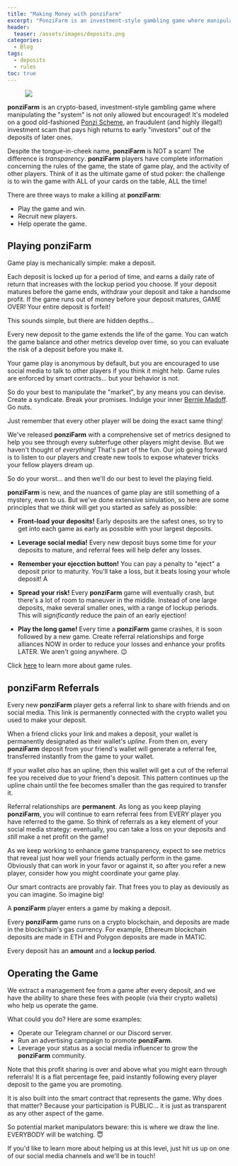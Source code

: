 ```yaml
---
title: "Making Money with ponziFarm"
excerpt: "PonziFarm is an investment-style gambling game where manipulating the 'system' is not only allowed but encouraged! Here's how to make it work for you."
header:
  teaser: /assets/images/deposits.png
categories:
  - Blog
tags:
  - deposits
  - rules
toc: true
---
```


<figure class="align-left" style="margin-top: 10px; margin-bottom: 10px; width: 150px;">
    <img src="{{ site.url }}{{ site.baseurl }}/assets/images/deposits.png">
</figure>

**ponziFarm** is an crypto-based, investment-style gambling game where manipulating the "system" is not only allowed but encouraged! It's modeled on a good old-fashioned [Ponzi Scheme](https://en.wikipedia.org/wiki/Ponzi_scheme), an fraudulent (and highly illegal!) investment scam that pays high returns to early "investors" out of the deposits of later ones.

Despite the tongue-in-cheek name, **ponziFarm** is NOT a scam! The difference is _transparency_. **ponziFarm** players have complete information concerning the rules of the game, the state of game play, and the activity of other players. Think of it as the ultimate game of stud poker: the challenge is to win the game with ALL of your cards on the table, ALL the time!

There are three ways to make a killing at **ponziFarm**:

* Play the game and win.
* Recruit new players.
* Help operate the game.

## Playing ponziFarm

Game play is mechanically simple: make a deposit. 

Each deposit is locked up for a period of time, and earns a daily rate of return that increases with the lockup period you choose. If your deposit matures before the game ends, withdraw your deposit and take a handsome profit. If the game runs out of money before your deposit matures, GAME OVER! Your entire deposit is forfeit!

This sounds simple, but there are hidden depths...

Every new deposit to the game extends the life of the game. You can watch the game balance and other metrics develop over time, so you can evaluate the risk of a deposit before you  make it.

Your game play is anonymous by default, but you are encouraged to use social media to talk to other players if you think it might help. Game rules are enforced by smart contracts... but your behavior is not. 

So do your best to manipulate the "market", by any means you can devise. Create a syndicate. Break your promises. Indulge your inner [Bernie Madoff](https://en.wikipedia.org/wiki/Bernie_Madoff). Go nuts.

Just remember that every other player will be doing the exact same thing!

We've released **ponziFarm** with a comprehensive set of metrics designed to help you see through every subterfuge other players might devise. But we haven't thought of _everything!_ That's part of the fun. Our job going forward is to listen to our players and create new tools to expose whatever tricks your fellow players dream up. 

So do your worst... and then we'll do our best to level the playing field.

**ponziFarm** is new, and the nuances of game play are still something of a mystery, even to us. But we've done extensive simulation, so here are some principles that we _think_ will get you started as safely as possible:

* **Front-load your deposits!** Early deposits are the safest ones, so try to get into each game as early as possible with your largest deposits.

* **Leverage social media!** Every new deposit buys some time for _your_ deposits to mature, and referral fees will help defer any losses.

* **Remember your ejecction button!** You can pay a penalty to "eject" a deposit prior to maturity. You'll take a loss, but it beats losing your whole deposit! A

* **Spread your risk!** Every **ponziFarm** game will eventually crash, but there's a lot of room to maneuver in the middle. Instead of one large deposits, make several smaller ones, with a range of lockup periods. This will _significantly_ reduce the pain of an early ejection!

* **Play the long game!** Every time a **ponziFarm** game crashes, it is soon followed by a new game. Create referral relationships and forge alliances NOW in order to reduce your losses and enhance your profits LATER. We aren't going anywhere. 😉

Click [here](/blog/game-rules) to learn more about game rules.

## ponziFarm Referrals

Every new **ponziFarm** player gets a referral link to share with friends and on social media. This link is permanently connected with the crypto wallet you used to make your deposit.

When a friend clicks your link and makes a deposit, your wallet is permanently designated as their wallet's _upline_. From then on, every **ponziFarm** deposit from your friend's wallet will generate a referral fee, transferred instantly from the game to your wallet.

If your wallet _also_ has an upline, then this wallet will get a cut of the referral fee you received due to your friend's deposit. This pattern continues up the upline chain until the fee becomes smaller than the gas required to transfer it.

Referral relationships are **permanent**. As long as you keep playing **ponziFarm**, you will continue to earn referral fees from EVERY player you have referred to the game. So think of referrals as a key element of your social media strategy: eventually, you can take a loss on your deposits and _still_ make a net profit on the game!

As we keep working to enhance game transparency, expect to see metrics that reveal just how well your friends actually perform in the game. Obviously that can work in your favor or against it, so after you refer a new player, consider how you might coordinate your game play. 

Our smart contracts are provably fair. That frees you to play as deviously as you can imagine. So imagine big!

A **ponziFarm** player enters a game by making a deposit.

Every **ponziFarm** game runs on a crypto blockchain, and deposits are made in the blockchain's gas currency. For example, Ethereum blockchain deposits are made in ETH and Polygon deposits are made in MATIC.

Every deposit has an **amount** and a **lockup period**.

## Operating the Game

We extract a management fee from a game after every deposit, and we have the ability to share these fees with people (via their crypto wallets) who help us operate the game.

What could you do? Here are some examples:

* Operate our Telegram channel or our Discord server.
* Run an advertising campaign to promote **ponziFarm**.
* Leverage your status as a social media influencer to grow the **ponziFarm** community.

Note that this profit sharing is over and above what you might earn through referrals! It is a flat percentage fee, paid instantly following every player deposit to the game you are promoting.

It is also built into the smart contract that represents the game. Why does that matter? Because your participation is PUBLIC... it is just as transparent as any other aspect of the game.

So potential market manipulators beware: this is where we draw the line. EVERYBODY will be watching. 😇

If you'd like to learn more about helping us at this level, just hit us up on one of our social media channels and we'll be in touch!